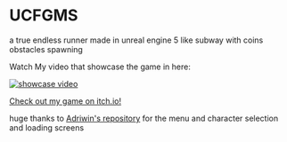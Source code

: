 # UCFGMS

a true endless runner made in unreal engine 5 like subway with coins obstacles spawning

Watch My  video that showcase the game in here:

[![showcase video](https://img.youtube.com/vi/QTUX6LiRroM/3.jpg)](https://www.youtube.com/watch?v=QTUX6LiRroM&t=3s)


[Check out my game on itch.io!](https://mynameismhmd.itch.io/mhmd3dendlessrunner "Play My Game")

huge thanks to  [Adriwin's repository](https://github.com/Adriwin06/Ultimate-UE5-CommonUI-Full-Game-Menu-System) for the menu and character selection and loading screens
